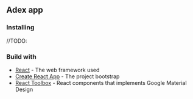 ## Adex app

### Installing

//TODO:

### Build with 
* [React](https://github.com/facebook/react) - The web framework used
* [Create React App](https://github.com/facebookincubator/create-react-app) - The project bootstrap
* [React Toolbox](https://github.com/react-toolbox/react-toolbox) - React components that implements Google Material Design 